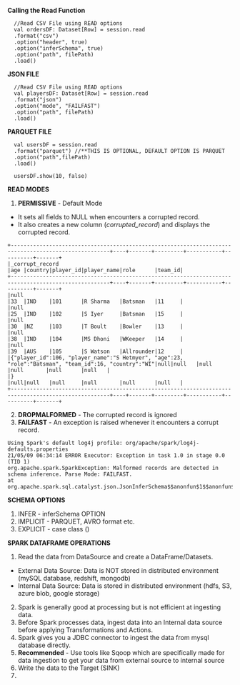 **Calling the Read Function**
```
  //Read CSV File using READ options
  val ordersDF: Dataset[Row] = session.read
  .format("csv")
  .option("header", true)
  .option("inferSchema", true)
  .option("path", filePath)
  .load()
```
**JSON FILE**
```
  //Read CSV File using READ options
  val playersDF: Dataset[Row] = session.read
  .format("json")
  .option("mode", "FAILFAST")
  .option("path", filePath)
  .load()
```
**PARQUET FILE**
```
  val usersDF = session.read
  .format("parquet") //**THIS IS OPTIONAL, DEFAULT OPTION IS PARQUET
  .option("path",filePath)
  .load()
  
  usersDF.show(10, false)
```
**READ MODES**
1. **PERMISSIVE** - Default Mode 
- It sets all fields to NULL when encounters a corrupted record. 
- It also creates a new column (_corrupted_record_) and displays the corrupted record.
```
+-----------------------------------------------------------------------------------------------------+----+-------+---------+-----------+----------+-------+
|_corrupt_record                                                                                      |age |country|player_id|player_name|role      |team_id|
+-----------------------------------------------------------------------------------------------------+----+-------+---------+-----------+----------+-------+
|null                                                                                                 |33  |IND    |101      |R Sharma   |Batsman   |11     |
|null                                                                                                 |25  |IND    |102      |S Iyer     |Batsman   |15     |
|null                                                                                                 |30  |NZ     |103      |T Boult    |Bowler    |13     |
|null                                                                                                 |38  |IND    |104      |MS Dhoni   |WKeeper   |14     |
|null                                                                                                 |39  |AUS    |105      |S Watson   |Allrounder|12     |
|{"player_id":106, "player_name":"S Hetmyer", "age":23, "role":"Batsman", "team_id":16, "country":"WI"|null|null   |null     |null       |null      |null   |
|}                                                                                                    |null|null   |null     |null       |null      |null   |
+-----------------------------------------------------------------------------------------------------+----+-------+---------+-----------+----------+-------+
```
2. **DROPMALFORMED** - The corrupted record is ignored
3. **FAILFAST** - An exception is raised whenever it encounters a corrupt record.
```
Using Spark's default log4j profile: org/apache/spark/log4j-defaults.properties
21/05/09 06:34:14 ERROR Executor: Exception in task 1.0 in stage 0.0 (TID 1)
org.apache.spark.SparkException: Malformed records are detected in schema inference. Parse Mode: FAILFAST.
at org.apache.spark.sql.catalyst.json.JsonInferSchema$$anonfun$1$$anonfun$apply$1.apply(JsonInferSchema.scala:66)
```

**SCHEMA OPTIONS**
1. INFER - inferSchema OPTION
2. IMPLICIT - PARQUET, AVRO format etc.
3. EXPLICIT - case class (<definition>)

**SPARK DATAFRAME OPERATIONS**
1. Read the data from DataSource and create a DataFrame/Datasets.
  - External Data Source: Data is NOT stored in distributed environment (mySQL database, redshift, mongodb)
  - Internal Data Source: Data is stored in distributed environment (hdfs, S3, azure blob, google storage)
2. Spark is generally good at processing but is not efficient at ingesting data.
3. Before Spark processes data, ingest data into an Internal data source before applying Transformations and Actions.
4. Spark gives you a JDBC connector to ingest the data from mysql database directly.
5. **Recommended** - Use tools like Sqoop which are specifically made for data ingestion to get your data from external source to internal source
6. Write the data to the Target (SINK)
7. 
